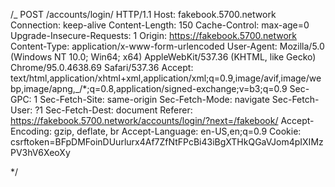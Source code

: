 /_
POST /accounts/login/ HTTP/1.1
Host: fakebook.5700.network
Connection: keep-alive
Content-Length: 150
Cache-Control: max-age=0
Upgrade-Insecure-Requests: 1
Origin: https://fakebook.5700.network
Content-Type: application/x-www-form-urlencoded
User-Agent: Mozilla/5.0 (Windows NT 10.0; Win64; x64) AppleWebKit/537.36 (KHTML, like Gecko) Chrome/95.0.4638.69 Safari/537.36
Accept: text/html,application/xhtml+xml,application/xml;q=0.9,image/avif,image/webp,image/apng,_/\*;q=0.8,application/signed-exchange;v=b3;q=0.9
Sec-GPC: 1
Sec-Fetch-Site: same-origin
Sec-Fetch-Mode: navigate
Sec-Fetch-User: ?1
Sec-Fetch-Dest: document
Referer: https://fakebook.5700.network/accounts/login/?next=/fakebook/
Accept-Encoding: gzip, deflate, br
Accept-Language: en-US,en;q=0.9
Cookie: csrftoken=BFpDMFoinDUurlurx4Af7ZfNtFPcBi43iBgXTHkQGaVJom4pIXIMzPV3hV6XeoXy

\*/

